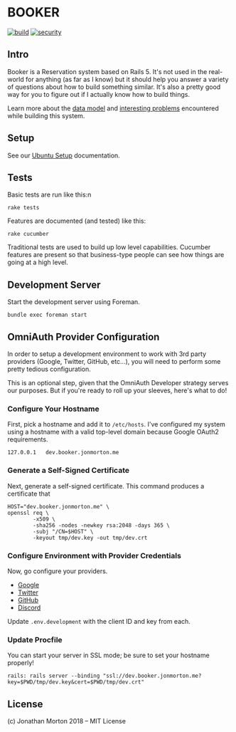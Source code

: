 # BOOKER

[![build](https://travis-ci.org/jmorton/booker.svg?branch=master)](https://travis-ci.org/jmorton/booker)
[![security](https://hakiri.io/github/jmorton/booker/master.svg)](https://hakiri.io/github/jmorton/booker/master)

## Intro

Booker is a Reservation system based on Rails 5. It's not used in the real-world
for anything (as far as I know) but it should help you answer a variety of questions
about how to build something similar. It's also a pretty good way for you to
figure out if I actually know how to build things.

Learn more about the [data model](docs/data_model.md) and [interesting problems](docs/think.md)
encountered while building this system.

## Setup

See our [Ubuntu Setup](docs/setup_ubuntu.md) documentation.

## Tests

Basic tests are run like this:n

```
rake tests
```

Features are documented (and tested) like this:

```
rake cucumber
```

Traditional tests are used to build up low level capabilities. Cucumber features
are present so that business-type people can see how things are going at a high
level.

## Development Server

Start the development server using Foreman.

```
bundle exec foreman start
```

## OmniAuth Provider Configuration

In order to setup a development environment to work with 3rd party providers (Google,
Twitter, GitHub, etc...), you will need to perform some pretty tedious configuration.

This is an optional step, given that the OmniAuth Developer strategy serves our
purposes. But if you're ready to roll up your sleeves, here's what to do!

### Configure Your Hostname

First, pick a hostname and add it to `/etc/hosts`. I've configured my system using
a hostname with a valid top-level domain because Google OAuth2 requirements.

```
127.0.0.1	dev.booker.jonmorton.me
```

### Generate a Self-Signed Certificate

Next, generate a self-signed certificate. This command produces a certificate that

```
HOST="dev.booker.jonmorton.me" \
openssl req \
        -x509 \
        -sha256 -nodes -newkey rsa:2048 -days 365 \
        -subj "/CN=$HOST" \
        -keyout tmp/dev.key -out tmp/dev.crt
```

### Configure Environment with Provider Credentials

Now, go configure your providers.

* [Google](https://console.developers.google.com/apis/credentials)
* [Twitter](https://apps.twitter.com/)
* [GitHub](https://github.com/settings/applications/new)
* [Discord](https://discordapp.com/developers/applications/me)

Update `.env.development` with the client ID and key from each.

### Update Procfile

You can start your server in SSL mode; be sure to set your hostname properly!

```
rails: rails server --binding "ssl://dev.booker.jonmorton.me?key=$PWD/tmp/dev.key&cert=$PWD/tmp/dev.crt"
```

## License

(c) Jonathan Morton 2018 – MIT License
